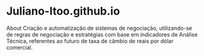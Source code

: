 # Juliano-Itoo.github.io
About Criação e automatização de sistemas de negociação, utilizando-se de regras de negociação e estratégias com base em indicadores de Análise Técnica, referentes ao futuro de taxa de câmbio de reais por dólar comercial.
